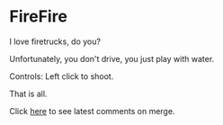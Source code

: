 # FireFire
I love firetrucks, do you?

Unfortunately, you don't drive, you just play with water.

Controls:
Left click to shoot.

That is all.

Click [here](https://github.com/kuronekokami/FireFire/commit/78b850015448a5904a07966796f9ef5c9fa4f754) to see latest comments on merge.
